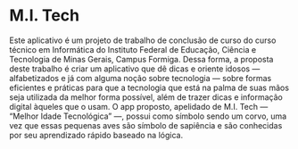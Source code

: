# M.I. Tech
Este aplicativo é um projeto de trabalho de conclusão de curso do curso técnico em Informática do Instituto Federal de Educação, Ciência e Tecnologia de Minas Gerais, Campus Formiga. Dessa forma, a proposta deste trabalho é criar um aplicativo que dê dicas e oriente idosos — alfabetizados e já com alguma noção sobre tecnologia — sobre formas eficientes e práticas para que a tecnologia que está na palma de suas mãos seja utilizada da melhor forma possível, além de trazer dicas e informação digital àqueles que o usam. O app proposto, apelidado de M.I. Tech — “Melhor Idade Tecnológica” —, possui como símbolo sendo um corvo, uma vez que essas pequenas aves são símbolo de sapiência e são conhecidas por seu aprendizado rápido baseado na lógica.